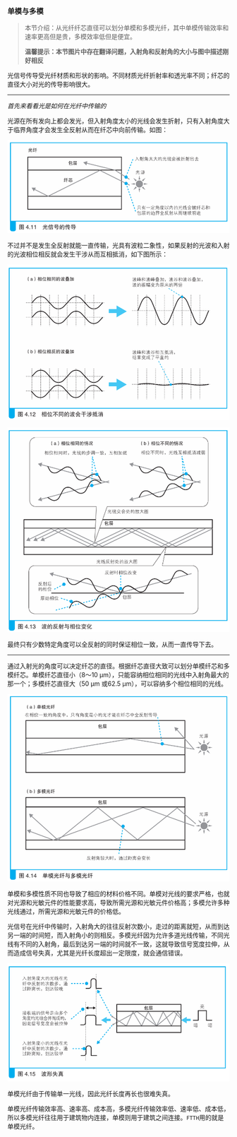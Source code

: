 ### 单模与多模

> 本节介绍：从光纤纤芯直径可以划分单模和多模光纤，其中单模传输效率和速率更高但是贵，多模效率低但是便宜。
>
> **温馨提示：本节图片中存在翻译问题，入射角和反射角的大小与图中描述刚好相反**

光信号传导受光纤材质和形状的影响。不同材质光纤折射率和透光率不同；纤芯的直径大小对光的传导影响很大。

---

*首先来看看光是如何在光纤中传输的*

光源在所有发向上都会发光，但入射角度太小的光线会发生折射，只有入射角度大于临界角度才会发生全反射从而在纤芯中向前传输。如图：

![光的传导](img/20.png)

不过并不是发生全反射就能一直传输，光具有波粒二象性，如果反射的光波和入射的光波相位相反就会发生干涉从而互相抵消，如下图所示：

![干涉](img/21.png)

![干涉](img/22.png)

最终只有少数特定角度可以全反射的同时保证相位一致，从而一直传导下去。

---

通过入射光的角度可以决定纤芯的直径。根据纤芯直径大致可以划分单模纤芯和多模纤芯。单模纤芯直径小（8～10 μm），只能容纳相位相同的光线中入射角最大的那一个；多模纤芯直径大（50 μm 或62.5 μm），可以容纳多个相位相同的光线。

![单模和多模](img/23.png)

单模和多模性质不同也导致了相应的材料价格不同。单模对光线的要求严格，也就对光源和光敏元件的性能要求高，导致所需光源和光敏元件价格高；多模允许多种光线通过，所需光源和光敏元件的价格低。

光信号在光纤中传输时，入射角大的往往反射次数小，走过的距离就短，从而到达另一端的时间短，而入射角小的则相反。多模光纤因为允许多道光线传输，不同光线有不同的入射角，最后到达另一端的时间就不一致，这就导致信号宽度拉伸，从而造成信号失真，尤其是光纤长度超出一定限度，就会通信错误。

![多模](img/24.png)

单模光纤由于传输单一光线，因此光纤长度再长也很难失真。

单模光纤传输效率高、速率高、成本高，多模光纤传输效率低、速率低、成本低，所以多模光纤往往用于建筑物内连接，单模则用于建筑之间连接。`FTTH`用的就是单模光纤。